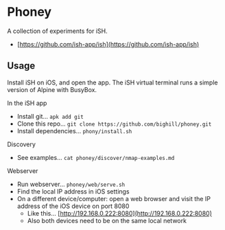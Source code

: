 # Phoney

A collection of experiments for iSH.
- [https://github.com/ish-app/ish](https://github.com/ish-app/ish)

## Usage

Install iSH on iOS, and open the app.
The iSH virtual terminal runs a simple version of Alpine with BusyBox.

In the iSH app
- Install git... `apk add git`
- Clone this repo... `git clone https://github.com/bighill/phoney.git`
- Install dependencies... `phony/install.sh`

Discovery
- See examples... `cat phoney/discover/nmap-examples.md`

Webserver
- Run webserver... `phoney/web/serve.sh`
- Find the local IP address in iOS settings
- On a different device/computer: open a web browser and visit the IP address of the iOS device on port 8080
  - Like this... [http://192.168.0.222:8080](http://192.168.0.222:8080)
  - Also both devices need to be on the same local network
